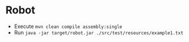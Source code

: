 Robot
=====

- Execute `mvn clean compile assembly:single`
- Run `java -jar target/robot.jar ./src/test/resources/example1.txt`